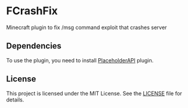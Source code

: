 # FCrashFix

Minecraft plugin to fix /msg command exploit that crashes server

## Dependencies

To use the plugin, you need to install [PlaceholderAPI](https://github.com/PlaceholderAPI/PlaceholderAPI/releases) plugin.

## License

This project is licensed under the MIT License. See the [LICENSE](https://github.com/alexf0xdev/website/blob/main/LICENSE) file for details.
